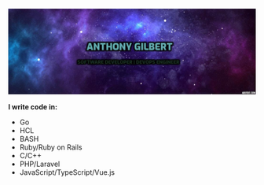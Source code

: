 ![](https://github.com/anthonygilbertt/banner/blob/main/banner-1.jpg)

**I write code in:**  
- Go
- HCL
- BASH
- Ruby/Ruby on Rails
- C/C++
- PHP/Laravel
- JavaScript/TypeScript/Vue.js
